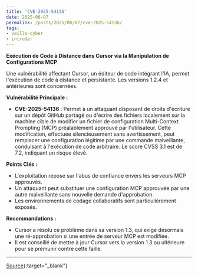 ```yaml
---
title: 'CVE-2025-54136'
date: 2025-08-07
permalink: /posts/2025/08/07/cve-2025-54136/
tags:
- veille-cyber
- intruder
---
```

**Exécution de Code à Distance dans Cursor via la Manipulation de Configurations MCP**

Une vulnérabilité affectant Cursor, un éditeur de code intégrant l'IA, permet l'exécution de code à distance et persistante. Les versions 1.2.4 et antérieures sont concernées.

**Vulnérabilité Principale :**

*   **CVE-2025-54136** : Permet à un attaquant disposant de droits d'écriture sur un dépôt GitHub partagé ou d'écrire des fichiers localement sur la machine cible de modifier un fichier de configuration Multi-Context Prompting (MCP) préalablement approuvé par l'utilisateur. Cette modification, effectuée silencieusement sans avertissement, peut remplacer une configuration légitime par une commande malveillante, conduisant à l'exécution de code arbitraire. Le score CVSS 3.1 est de 7.2, indiquant un risque élevé.

**Points Clés :**

*   L'exploitation repose sur l'abus de confiance envers les serveurs MCP approuvés.
*   Un attaquant peut substituer une configuration MCP approuvée par une autre malveillante sans nouvelle demande d'approbation.
*   Les environnements de codage collaboratifs sont particulièrement exposés.

**Recommandations :**

*   Cursor a résolu ce problème dans sa version 1.3, qui exige désormais une ré-approbation si une entrée de serveur MCP est modifiée.
*   Il est conseillé de mettre à jour Cursor vers la version 1.3 ou ultérieure pour se prémunir contre cette faille.

---
[Source](https://cvemon.intruder.io/cves/CVE-2025-54136){:target="_blank"}
